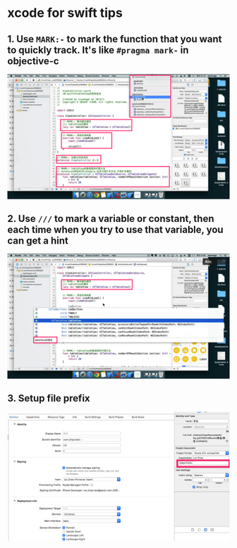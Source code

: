 # xcode for swift tips

## 1. Use `MARK:-` to mark the function that you want to quickly track. It's like `#pragma mark-` in objective-c

![MARK:-](images/swift/mark1.png)

## 2. Use `///` to mark a variable or constant, then each time when you try to use that variable, you can get a hint

![///](images/swift/mark2.png)

## 3. Setup file prefix

![prefix](images/swift/classPrefix.jpg)

